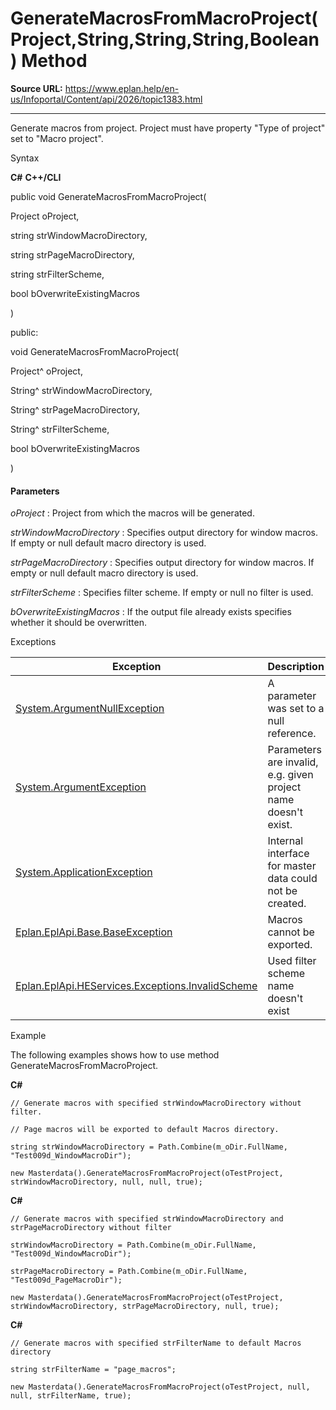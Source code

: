 # GenerateMacrosFromMacroProject(Project,String,String,String,Boolean) Method

**Source URL:** https://www.eplan.help/en-us/Infoportal/Content/api/2026/topic1383.html

---

Generate macros from project. Project must have property "Type of project" set to "Macro project".

Syntax

**C#**
**C++/CLI**


public void GenerateMacrosFromMacroProject( 

   Project oProject,

   string strWindowMacroDirectory,

   string strPageMacroDirectory,

   string strFilterScheme,

   bool bOverwriteExistingMacros

)

public:

void GenerateMacrosFromMacroProject( 

   Project^ oProject,

   String^ strWindowMacroDirectory,

   String^ strPageMacroDirectory,

   String^ strFilterScheme,

   bool bOverwriteExistingMacros

)


#### Parameters

*oProject*
:   Project from which the macros will be generated.

*strWindowMacroDirectory*
:   Specifies output directory for window macros. If empty or null default macro directory is used.

*strPageMacroDirectory*
:   Specifies output directory for window macros. If empty or null default macro directory is used.

*strFilterScheme*
:   Specifies filter scheme. If empty or null no filter is used.

*bOverwriteExistingMacros*
:   If the output file already exists specifies whether it should be overwritten.

Exceptions

| Exception | Description |
| --- | --- |
| [System.ArgumentNullException](#) | A parameter was set to a null reference. |
| [System.ArgumentException](#) | Parameters are invalid, e.g. given project name doesn't exist. |
| [System.ApplicationException](#) | Internal interface for master data could not be created. |
| [Eplan.EplApi.Base.BaseException](Eplan.EplApi.Baseu~Eplan.EplApi.Base.BaseException.html) | Macros cannot be exported. |
| [Eplan.EplApi.HEServices.Exceptions.InvalidScheme](Eplan.EplApi.HEServicesu~Eplan.EplApi.HEServices.Exceptions.InvalidScheme.html) | Used filter scheme name doesn't exist |

Example

The following examples shows how to use method GenerateMacrosFromMacroProject.

**C#**

```
// Generate macros with specified strWindowMacroDirectory without filter.

// Page macros will be exported to default Macros directory.

string strWindowMacroDirectory = Path.Combine(m_oDir.FullName, "Test009d_WindowMacroDir");

new Masterdata().GenerateMacrosFromMacroProject(oTestProject, strWindowMacroDirectory, null, null, true);

```

**C#**

```
// Generate macros with specified strWindowMacroDirectory and strPageMacroDirectory without filter

strWindowMacroDirectory = Path.Combine(m_oDir.FullName, "Test009d_WindowMacroDir");

strPageMacroDirectory = Path.Combine(m_oDir.FullName, "Test009d_PageMacroDir");

new Masterdata().GenerateMacrosFromMacroProject(oTestProject, strWindowMacroDirectory, strPageMacroDirectory, null, true);

```

**C#**

```
// Generate macros with specified strFilterName to default Macros directory

string strFilterName = "page_macros";

new Masterdata().GenerateMacrosFromMacroProject(oTestProject, null, null, strFilterName, true);

```
